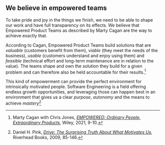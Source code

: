 ## We believe in empowered teams

To take pride and joy in the things we finish, we need to be able to shape our work and have full transparency on its effects. We believe that Empowered Product Teams as described by Marty Cagan are the way to achieve exactly that.

According to Cagan, Empowered Product Teams build solutions that are _valuable_ (customers benefit from them), _viable_ (they meet the needs of the business), _usable_ (customers understand and enjoy using them) and _feasible_ (technical effort and long-term maintenance are in relation to the value). The teams shape and own the solution they build for a given problem and can therefore also be held accountable for their results.[^1]

This kind of empowerment can provide the perfect environment for intrinsically motivated people. Software Engineering is a field offering endless growth opportunities, and leveraging those can happen best in an environment that gives us a clear _purpose_, _autonomy_ and the means to achieve _mastery_[^2]

[^1]: Marty Cagan with Chris Jones, [_EMPOWERED: Ordinary People, Extraordinary Products_](https://www.svpg.com/books/empowered-ordinary-people-extraordinary-products/), Wiley, 2021, 9-10.
[^2]: Daniel H. Pink, [_Drive: The Surprising Truth About What Motivates Us_](https://www.danpink.com/books/drive/), Riverhead Books, 2009, 85-146.
